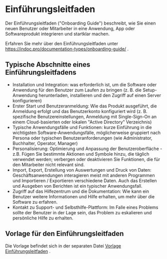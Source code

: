 # Einführungsleitfaden
Der Einführungsleitfaden ("Onboarding Guide") beschreibt, wie Sie einen neuen Benutzer oder Mitarbeiter in eine Anwendung, App oder Softwareprodukt integrieren und startklar machen.

Erfahren Sie mehr über den Einführungsleitfaden unter https://indoc.pro/documentation-types/onboarding-guide/ .

## Typische Abschnitte eines Einführungsleitfadens
- Installation und Integration: was erforderlich ist, um die Software oder Anwendung für den Benutzer zum Laufen zu bringen (z. B. die Setup-Anwendung herunterladen, installieren und den Zugriff auf einen Server konfigurieren)
- Erster Start und Benutzeranmeldung: Wie das Produkt ausgeführt, die Anmeldung erfolgt und das Benutzerkonto konfiguriert wird (z. B. spezifische Benutzereinstellungen, Anmeldung mit Single-Sign-On an einem Cloud-basierten oder lokalen "Active Directory" Verzeichnis)
- Typische Anwendungsfälle und Funktionen: kurze Einführung in die wichtigsten Software-Anwendungsfälle, möglicherweise gruppiert nach Persona oder typischen Benutzeranforderungen (wie Administrator, Buchhalter, Operator, Manager)
- Personalisierung: Optimierung und Anpassung der Benutzeroberfläche - z.B. Fügen Sie bestimmte Aktionen und Symbole hinzu, die täglich verwendet werden; verbergen oder deaktivieren Sie Funktionen, die für den Mitarbeiter nicht relevant sind.
- Import, Export, Erstellung von Auswertungen und Druck von Daten: Geschäftsanwendungen interagieren meist mit anderen Programmen und Importieren / Exportieren verschiedene Daten. Auch das Erstellen und Ausgeben von Berichten ist ein typischer Anwendungsfall.
- Zugriff auf das Hilfezentrum und die Dokumentation: Wie kann ein Benutzer weitere Informationen und Hilfe erhalten, um mehr über die Software zu erfahren.
- Kontakt zu Support- und Selbsthilfe-Plattform: Im Falle eines Problems sollte der Benutzer in der Lage sein, das Problem zu eskalieren und persönliche Hilfe zu erhalten.

## Vorlage für den Einführungsleitfaden
Die Vorlage befindet sich in der separaten Datei [Vorlage Einführungsleitfaden](onboarding-guide-template.md) .
